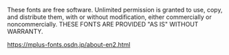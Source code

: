 These fonts are free software.
Unlimited permission is granted to use, copy, and distribute them, with or without modification, either commercially or noncommercially.
THESE FONTS ARE PROVIDED "AS IS" WITHOUT WARRANTY.

https://mplus-fonts.osdn.jp/about-en2.html